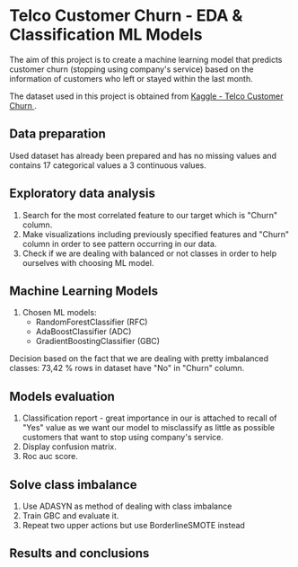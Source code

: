 # Telco Customer Churn - EDA & Classification ML Models 

The aim of this project is to create a machine learning model that predicts customer churn (stopping using company's service) based on the information of customers who left or stayed within the last month. 

The dataset used in this project is obtained from [Kaggle - Telco Customer Churn ](https://www.kaggle.com/datasets/blastchar/telco-customer-churn/data).

## Data preparation 

Used dataset has already been prepared and has no missing values and contains 17 categorical values a 3 continuous values. 

## Exploratory data analysis 

1. Search for the most correlated feature to our target which is "Churn" column.
2. Make visualizations including previously specified features and "Churn" column in order to see pattern occurring in our data. 
3. Check if we are dealing with balanced or not classes in order to help ourselves with choosing ML model.

## Machine Learning Models

1. Chosen ML models:
   - RandomForestClassifier (RFC)
   - AdaBoostClassifier (ADC)
   - GradientBoostingClassifier (GBC)
   
Decision based on the fact that we are dealing with pretty imbalanced classes: 73,42 % rows in dataset have "No" in "Churn" column.

## Models evaluation

1. Classification report - great importance in our is attached to recall of "Yes" value as we want our model to misclassify as little as possible customers that want to stop using company's service.
2. Display confusion matrix.
3. Roc auc score.

## Solve class imbalance

1. Use ADASYN as method of dealing with class imbalance
2. Train GBC and evaluate it.
3. Repeat two upper actions but use BorderlineSMOTE instead

## Results and conclusions




   

